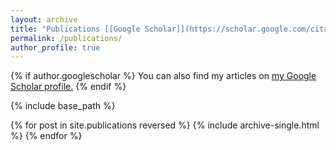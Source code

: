 ```yaml
---
layout: archive
title: "Publications [[Google Scholar]](https://scholar.google.com/citations?user=OFhyM8QAAAAJ&hl=en)"
permalink: /publications/
author_profile: true
---
```


{% if author.googlescholar %}
  You can also find my articles on <u><a href="{{author.googlescholar}}">my Google Scholar profile</a>.</u>
{% endif %}

{% include base_path %}

{% for post in site.publications reversed %}
  {% include archive-single.html %}
{% endfor %}
